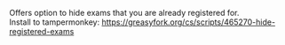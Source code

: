 Offers option to hide exams that you are already registered for.  
Install to tampermonkey: https://greasyfork.org/cs/scripts/465270-hide-registered-exams
